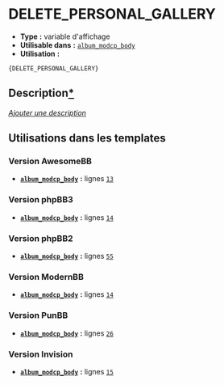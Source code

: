 # DELETE_PERSONAL_GALLERY
* __Type__ __:__ variable d'affichage
* __Utilisable dans__ __:__ [`album_modcp_body`](../tpl/album_modcp_body.md#readme)
* __Utilisation__ __:__

```smarty
{DELETE_PERSONAL_GALLERY}
```

## Description[*](https://fa-tvars.appspot.com/var/DELETE_PERSONAL_GALLERY)
[*Ajouter une description*](https://fa-tvars.appspot.com/var/DELETE_PERSONAL_GALLERY)

## Utilisations dans les templates

### Version AwesomeBB
* __[`album_modcp_body`](../tpl/album_modcp_body.md#readme)__ __:__ lignes [`13`](../src/awesomebb/album_modcp_body.tpl#L13)

### Version phpBB3
* __[`album_modcp_body`](../tpl/album_modcp_body.md#readme)__ __:__ lignes [`14`](../src/prosilver/album_modcp_body.tpl#L14)

### Version phpBB2
* __[`album_modcp_body`](../tpl/album_modcp_body.md#readme)__ __:__ lignes [`55`](../src/subsilver/album_modcp_body.tpl#L55)

### Version ModernBB
* __[`album_modcp_body`](../tpl/album_modcp_body.md#readme)__ __:__ lignes [`14`](../src/modernbb/album_modcp_body.tpl#L14)

### Version PunBB
* __[`album_modcp_body`](../tpl/album_modcp_body.md#readme)__ __:__ lignes [`26`](../src/punbb/album_modcp_body.tpl#L26)

### Version Invision
* __[`album_modcp_body`](../tpl/album_modcp_body.md#readme)__ __:__ lignes [`15`](../src/invision/album_modcp_body.tpl#L15)

